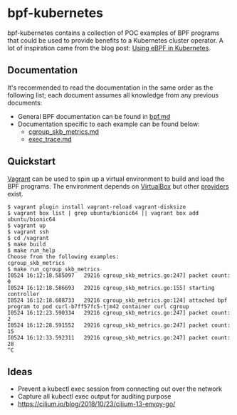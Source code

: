 # bpf-kubernetes

bpf-kubernetes contains a collection of POC examples of BPF programs that could be used to provide benefits to a Kubernetes cluster operator. A lot of inspiration came from the blog post: [Using eBPF in Kubernetes](https://kubernetes.io/blog/2017/12/using-ebpf-in-kubernetes/).

## Documentation

It's recommended to read the documentation in the same order as the following list; each document assumes all knowledge from any previous documents:

- General BPF documentation can be found in [bpf.md](docs/bpf.md)
- Documentation specific to each example can be found below:
  - [cgroup_skb_metrics.md](docs/cgroup_skb_metrics.md)
  - [exec_trace.md](docs/exec_trace.md)

## Quickstart

[Vagrant](https://www.vagrantup.com/) can be used to spin up a virtual environment to build and load the BPF programs. The environment depends on [VirtualBox](https://www.virtualbox.org/wiki/Downloads) but other [providers](https://www.vagrantup.com/docs/providers/) exist.

```
$ vagrant plugin install vagrant-reload vagrant-disksize
$ vagrant box list | grep ubuntu/bionic64 || vagrant box add ubuntu/bionic64
$ vagrant up
$ vagrant ssh
$ cd /vagrant
$ make build
$ make run_help
Choose from the following examples:
cgroup_skb_metrics
$ make run_cgroup_skb_metrics
I0524 16:12:18.585097   29216 cgroup_skb_metrics.go:247] packet count: 0
I0524 16:12:18.586693   29216 cgroup_skb_metrics.go:155] starting controller
I0524 16:12:18.688733   29216 cgroup_skb_metrics.go:124] attached bpf program to pod curl-b7ff57fc5-tjm42 container curl cgroup
I0524 16:12:23.590334   29216 cgroup_skb_metrics.go:247] packet count: 2
I0524 16:12:28.591552   29216 cgroup_skb_metrics.go:247] packet count: 15
I0524 16:12:33.592311   29216 cgroup_skb_metrics.go:247] packet count: 28
^C
```

## Ideas

- Prevent a kubectl exec session from connecting out over the network
- Capture all kubectl exec output for auditing purpose
- https://cilium.io/blog/2018/10/23/cilium-13-envoy-go/
